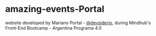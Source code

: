 # amazing-events-Portal
website developed by Mariano Portal - [@devsiderio](https://github.com/devsiderio), during Mindhub's Front-End Bootcamp - Argentina Programa 4.0